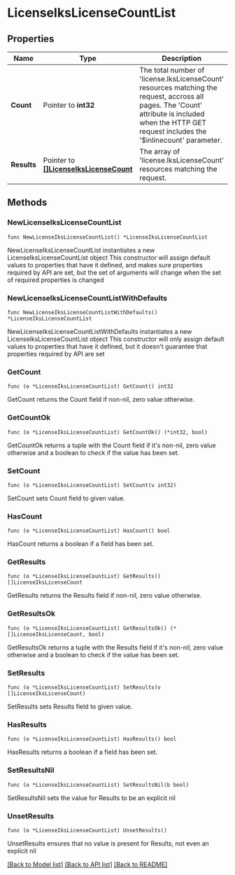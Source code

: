 # LicenseIksLicenseCountList

## Properties

Name | Type | Description | Notes
------------ | ------------- | ------------- | -------------
**Count** | Pointer to **int32** | The total number of &#39;license.IksLicenseCount&#39; resources matching the request, accross all pages. The &#39;Count&#39; attribute is included when the HTTP GET request includes the &#39;$inlinecount&#39; parameter. | [optional] 
**Results** | Pointer to [**[]LicenseIksLicenseCount**](LicenseIksLicenseCount.md) | The array of &#39;license.IksLicenseCount&#39; resources matching the request. | [optional] 

## Methods

### NewLicenseIksLicenseCountList

`func NewLicenseIksLicenseCountList() *LicenseIksLicenseCountList`

NewLicenseIksLicenseCountList instantiates a new LicenseIksLicenseCountList object
This constructor will assign default values to properties that have it defined,
and makes sure properties required by API are set, but the set of arguments
will change when the set of required properties is changed

### NewLicenseIksLicenseCountListWithDefaults

`func NewLicenseIksLicenseCountListWithDefaults() *LicenseIksLicenseCountList`

NewLicenseIksLicenseCountListWithDefaults instantiates a new LicenseIksLicenseCountList object
This constructor will only assign default values to properties that have it defined,
but it doesn't guarantee that properties required by API are set

### GetCount

`func (o *LicenseIksLicenseCountList) GetCount() int32`

GetCount returns the Count field if non-nil, zero value otherwise.

### GetCountOk

`func (o *LicenseIksLicenseCountList) GetCountOk() (*int32, bool)`

GetCountOk returns a tuple with the Count field if it's non-nil, zero value otherwise
and a boolean to check if the value has been set.

### SetCount

`func (o *LicenseIksLicenseCountList) SetCount(v int32)`

SetCount sets Count field to given value.

### HasCount

`func (o *LicenseIksLicenseCountList) HasCount() bool`

HasCount returns a boolean if a field has been set.

### GetResults

`func (o *LicenseIksLicenseCountList) GetResults() []LicenseIksLicenseCount`

GetResults returns the Results field if non-nil, zero value otherwise.

### GetResultsOk

`func (o *LicenseIksLicenseCountList) GetResultsOk() (*[]LicenseIksLicenseCount, bool)`

GetResultsOk returns a tuple with the Results field if it's non-nil, zero value otherwise
and a boolean to check if the value has been set.

### SetResults

`func (o *LicenseIksLicenseCountList) SetResults(v []LicenseIksLicenseCount)`

SetResults sets Results field to given value.

### HasResults

`func (o *LicenseIksLicenseCountList) HasResults() bool`

HasResults returns a boolean if a field has been set.

### SetResultsNil

`func (o *LicenseIksLicenseCountList) SetResultsNil(b bool)`

 SetResultsNil sets the value for Results to be an explicit nil

### UnsetResults
`func (o *LicenseIksLicenseCountList) UnsetResults()`

UnsetResults ensures that no value is present for Results, not even an explicit nil

[[Back to Model list]](../README.md#documentation-for-models) [[Back to API list]](../README.md#documentation-for-api-endpoints) [[Back to README]](../README.md)


